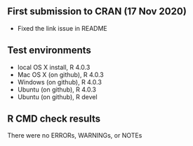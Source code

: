 ## First submission to CRAN (17 Nov 2020)

* Fixed the link issue in README

## Test environments
* local OS X install, R 4.0.3 
* Mac OS X (on github), R 4.0.3
* Windows (on github), R 4.0.3
* Ubuntu (on github), R 4.0.3
* Ubuntu (on github), R devel

## R CMD check results
There were no ERRORs, WARNINGs, or NOTEs
